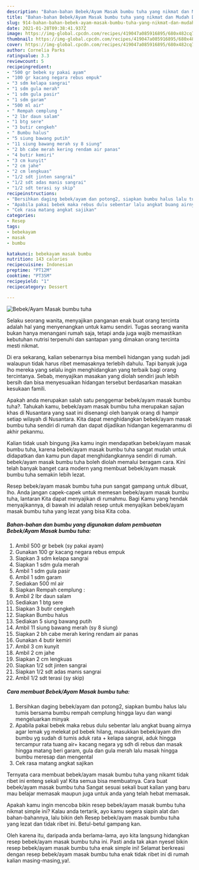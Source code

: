 ```yaml
---
description: "Bahan-bahan Bebek/Ayam Masak bumbu tuha yang nikmat dan Mudah Dibuat"
title: "Bahan-bahan Bebek/Ayam Masak bumbu tuha yang nikmat dan Mudah Dibuat"
slug: 914-bahan-bahan-bebek-ayam-masak-bumbu-tuha-yang-nikmat-dan-mudah-dibuat
date: 2021-01-28T09:38:41.937Z
image: https://img-global.cpcdn.com/recipes/419047a085916895/680x482cq70/bebekayam-masak-bumbu-tuha-foto-resep-utama.jpg
thumbnail: https://img-global.cpcdn.com/recipes/419047a085916895/680x482cq70/bebekayam-masak-bumbu-tuha-foto-resep-utama.jpg
cover: https://img-global.cpcdn.com/recipes/419047a085916895/680x482cq70/bebekayam-masak-bumbu-tuha-foto-resep-utama.jpg
author: Cornelia Parks
ratingvalue: 3.3
reviewcount: 5
recipeingredient:
- "500 gr bebek sy pakai ayam"
- "100 gr kacang negara rebus empuk"
- "3 sdm kelapa sangrai"
- "1 sdm gula merah"
- "1 sdm gula pasir"
- "1 sdm garam"
- "500 ml air"
- " Rempah cemplung "
- "2 lbr daun salam"
- "1 btg sere"
- "3 butir cengkeh"
- " Bumbu halus"
- "5 siung bawang putih"
- "11 siung bawang merah sy 8 siung"
- "2 bh cabe merah kering rendam air panas"
- "4 butir kemiri"
- "3 cm kunyit"
- "2 cm jahe"
- "2 cm lengkuas"
- "1/2 sdt jinten sangrai"
- "1/2 sdt adas manis sangrai"
- "1/2 sdt terasi sy skip"
recipeinstructions:
- "Bersihkan daging bebek/ayam dan potong2, siapkan bumbu halus lalu tumis bersama bumbu rempah cemplung hingga layu dan wangi mengeluarkan minyak"
- "Apabila pakai bebek maka rebus dulu sebentar lalu angkat buang airnya agar lemak yg melekat pd bebek hilang, masukkan bebek/ayam dlm bumbu yg sudah di tumis aduk rata + kelapa sangrai, aduk hingga tercampur rata tuang air+ kacang negara yg sdh di rebus dan masak hingga matang beri garam, gula dan gula merah lalu masak hingga bumbu meresap dan mengental"
- "Cek rasa matang angkat sajikan"
categories:
- Resep
tags:
- bebekayam
- masak
- bumbu

katakunci: bebekayam masak bumbu 
nutrition: 143 calories
recipecuisine: Indonesian
preptime: "PT12M"
cooktime: "PT35M"
recipeyield: "1"
recipecategory: Dessert

---
```



![Bebek/Ayam Masak bumbu tuha](https://img-global.cpcdn.com/recipes/419047a085916895/680x482cq70/bebekayam-masak-bumbu-tuha-foto-resep-utama.jpg)

Selaku seorang wanita, menyajikan panganan enak buat orang tercinta adalah hal yang menyenangkan untuk kamu sendiri. Tugas seorang  wanita bukan hanya menangani rumah saja, tetapi anda juga wajib memastikan kebutuhan nutrisi terpenuhi dan santapan yang dimakan orang tercinta mesti nikmat.

Di era  sekarang, kalian sebenarnya bisa membeli hidangan yang sudah jadi walaupun tidak harus ribet memasaknya terlebih dahulu. Tapi banyak juga lho mereka yang selalu ingin menghidangkan yang terbaik bagi orang tercintanya. Sebab, menyajikan masakan yang diolah sendiri jauh lebih bersih dan bisa menyesuaikan hidangan tersebut berdasarkan masakan kesukaan famili. 



Apakah anda merupakan salah satu penggemar bebek/ayam masak bumbu tuha?. Tahukah kamu, bebek/ayam masak bumbu tuha merupakan sajian khas di Nusantara yang saat ini disenangi oleh banyak orang di hampir setiap wilayah di Nusantara. Kita dapat menghidangkan bebek/ayam masak bumbu tuha sendiri di rumah dan dapat dijadikan hidangan kegemaranmu di akhir pekanmu.

Kalian tidak usah bingung jika kamu ingin mendapatkan bebek/ayam masak bumbu tuha, karena bebek/ayam masak bumbu tuha sangat mudah untuk didapatkan dan kamu pun dapat menghidangkannya sendiri di rumah. bebek/ayam masak bumbu tuha boleh diolah memalui beragam cara. Kini telah banyak banget cara modern yang membuat bebek/ayam masak bumbu tuha semakin lebih lezat.

Resep bebek/ayam masak bumbu tuha pun sangat gampang untuk dibuat, lho. Anda jangan capek-capek untuk memesan bebek/ayam masak bumbu tuha, lantaran Kita dapat menyajikan di rumahmu. Bagi Kamu yang hendak menyajikannya, di bawah ini adalah resep untuk menyajikan bebek/ayam masak bumbu tuha yang lezat yang bisa Kita coba.

<!--inarticleads1-->

##### Bahan-bahan dan bumbu yang digunakan dalam pembuatan Bebek/Ayam Masak bumbu tuha:

1. Ambil 500 gr bebek (sy pakai ayam)
1. Gunakan 100 gr kacang negara rebus empuk
1. Siapkan 3 sdm kelapa sangrai
1. Siapkan 1 sdm gula merah
1. Ambil 1 sdm gula pasir
1. Ambil 1 sdm garam
1. Sediakan 500 ml air
1. Siapkan  Rempah cemplung :
1. Ambil 2 lbr daun salam
1. Sediakan 1 btg sere
1. Siapkan 3 butir cengkeh
1. Siapkan  Bumbu halus
1. Sediakan 5 siung bawang putih
1. Ambil 11 siung bawang merah (sy 8 siung)
1. Siapkan 2 bh cabe merah kering rendam air panas
1. Gunakan 4 butir kemiri
1. Ambil 3 cm kunyit
1. Ambil 2 cm jahe
1. Siapkan 2 cm lengkuas
1. Siapkan 1/2 sdt jinten sangrai
1. Siapkan 1/2 sdt adas manis sangrai
1. Ambil 1/2 sdt terasi (sy skip)




<!--inarticleads2-->

##### Cara membuat Bebek/Ayam Masak bumbu tuha:

1. Bersihkan daging bebek/ayam dan potong2, siapkan bumbu halus lalu tumis bersama bumbu rempah cemplung hingga layu dan wangi mengeluarkan minyak
1. Apabila pakai bebek maka rebus dulu sebentar lalu angkat buang airnya agar lemak yg melekat pd bebek hilang, masukkan bebek/ayam dlm bumbu yg sudah di tumis aduk rata + kelapa sangrai, aduk hingga tercampur rata tuang air+ kacang negara yg sdh di rebus dan masak hingga matang beri garam, gula dan gula merah lalu masak hingga bumbu meresap dan mengental
1. Cek rasa matang angkat sajikan




Ternyata cara membuat bebek/ayam masak bumbu tuha yang nikamt tidak ribet ini enteng sekali ya! Kita semua bisa membuatnya. Cara buat bebek/ayam masak bumbu tuha Sangat sesuai sekali buat kalian yang baru mau belajar memasak maupun juga untuk anda yang telah hebat memasak.

Apakah kamu ingin mencoba bikin resep bebek/ayam masak bumbu tuha nikmat simple ini? Kalau anda tertarik, ayo kamu segera siapin alat dan bahan-bahannya, lalu bikin deh Resep bebek/ayam masak bumbu tuha yang lezat dan tidak ribet ini. Betul-betul gampang kan. 

Oleh karena itu, daripada anda berlama-lama, ayo kita langsung hidangkan resep bebek/ayam masak bumbu tuha ini. Pasti anda tak akan nyesel bikin resep bebek/ayam masak bumbu tuha enak simple ini! Selamat berkreasi dengan resep bebek/ayam masak bumbu tuha enak tidak ribet ini di rumah kalian masing-masing,ya!.

